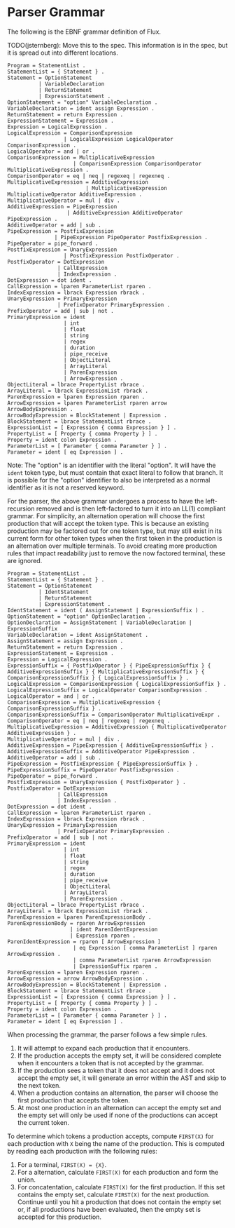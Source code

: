 # Parser Grammar

The following is the EBNF grammar definition of Flux.

TODO(jsternberg): Move this to the spec. This information is in the spec, but it is spread out into different locations.

    Program = StatementList .
    StatementList = { Statement } .
    Statement = OptionStatement
              | VariableDeclaration
              | ReturnStatement
              | ExpressionStatement .
    OptionStatement = "option" VariableDeclaration .
    VariableDeclaration = ident assign Expression .
    ReturnStatement = return Expression .
    ExpressionStatement = Expression .
    Expression = LogicalExpression .
    LogicalExpression = ComparisonExpression
                      | LogicalExpression LogicalOperator ComparisonExpression .
    LogicalOperator = and | or .
    ComparisonExpression = MultiplicativeExpression
                         | ComparisonExpression ComparisonOperator MultiplicativeExpression .
    ComparisonOperator = eq | neq | regexeq | regexneq .
    MultiplicativeExpression = AdditiveExpression
                             | MultiplicativeExpression MultiplicativeOperator AdditiveExpression .
    MultiplicativeOperator = mul | div .
    AdditiveExpression = PipeExpression
                       | AdditiveExpression AdditiveOperator PipeExpression .
    AdditiveOperator = add | sub .
    PipeExpression = PostfixExpression
                   | PipeExpression PipeOperator PostfixExpression .
    PipeOperator = pipe_forward .
    PostfixExpression = UnaryExpression
                      | PostfixExpression PostfixOperator .
    PostfixOperator = DotExpression
                    | CallExpression
                    | IndexExpression .
    DotExpression = dot ident .
    CallExpression = lparen ParameterList rparen .
    IndexExpression = lbrack Expression rbrack .
    UnaryExpression = PrimaryExpression
                    | PrefixOperator PrimaryExpression .
    PrefixOperator = add | sub | not .
    PrimaryExpression = ident
                      | int
                      | float
                      | string
                      | regex
                      | duration
                      | pipe_receive
                      | ObjectLiteral
                      | ArrayLiteral
                      | ParenExpression
                      | ArrowExpression .
    ObjectLiteral = lbrace PropertyList rbrace .
    ArrayLiteral = lbrack ExpressionList rbrack .
    ParenExpression = lparen Expression rparen .
    ArrowExpression = lparen ParameterList rparen arrow ArrowBodyExpression .
    ArrowBodyExpression = BlockStatement | Expression .
    BlockStatement = lbrace StatementList rbrace .
    ExpressionList = [ Expression { comma Expression } ] .
    PropertyList = [ Property { comma Property } ] .
    Property = ident colon Expression .
    ParameterList = [ Parameter { comma Parameter } ] .
    Parameter = ident [ eq Expression ] .

Note: The "option" is an identifier with the literal "option". It will have the `ident` token type, but must contain that exact literal to follow that branch. It is possible for the "option" identifier to also be interpreted as a normal identifier as it is not a reserved keyword.

For the parser, the above grammar undergoes a process to have the left-recursion removed and is then left-factored to turn it into an LL(1) compliant grammar. For simplicity, an alternation operation will choose the first production that will accept the token type. This is because an existing production may be factored out for one token type, but may still exist in its current form for other token types when the first token in the production is an alternation over multiple terminals. To avoid creating more production rules that impact readability just to remove the now factored terminal, these are ignored.

    Program = StatementList .
    StatementList = { Statement } .
    Statement = OptionStatement
              | IdentStatement
              | ReturnStatement
              | ExpressionStatement .
    IdentStatement = ident ( AssignStatement | ExpressionSuffix ) .
    OptionStatement = "option" OptionDeclaration .
    OptionDeclaration = AssignStatement | VariableDeclaration | ExpressionSuffix
    VariableDeclaration = ident AssignStatement .
    AssignStatement = assign Expression .
    ReturnStatement = return Expression .
    ExpressionStatement = Expression .
    Expression = LogicalExpression .
    ExpressionSuffix = { PostfixOperator } { PipeExpressionSuffix } { AdditiveExpressionSuffix } { MultiplicativeExpressionSuffix } { ComparisonExpressionSuffix } { LogicalExpressionSuffix } .
    LogicalExpression = ComparisonExpression { LogicalExpressionSuffix } .
    LogicalExpressionSuffix = LogicalOperator ComparisonExpression .
    LogicalOperator = and | or .
    ComparisonExpression = MultiplicativeExpression { ComparisonExpressionSuffix } .
    ComparisonExpressionSuffix = ComparisonOperator MultiplicativeExpr .
    ComparisonOperator = eq | neq | regexeq | regexneq .
    MultiplicativeExpression = AdditiveExpression { MultiplicativeOperator AdditiveExpression } .
    MultiplicativeOperator = mul | div .
    AdditiveExpression = PipeExpression { AdditiveExpressionSuffix } .
    AdditiveExpressionSuffix = AdditiveOperator PipeExpression .
    AdditiveOperator = add | sub .
    PipeExpression = PostfixExpression { PipeExpressionSuffix } .
    PipeExpressionSuffix = PipeOperator PostfixExpression .
    PipeOperator = pipe_forward .
    PostfixExpression = UnaryExpression { PostfixOperator } .
    PostfixOperator = DotExpression
                    | CallExpression
                    | IndexExpression .
    DotExpression = dot ident .
    CallExpression = lparen ParameterList rparen .
    IndexExpression = lbrack Expression rbrack .
    UnaryExpression = PrimaryExpression
                    | PrefixOperator PrimaryExpression .
    PrefixOperator = add | sub | not .
    PrimaryExpression = ident
                      | int
                      | float
                      | string
                      | regex
                      | duration
                      | pipe_receive
                      | ObjectLiteral
                      | ArrayLiteral
                      | ParenExpression .
    ObjectLiteral = lbrace PropertyList rbrace .
    ArrayLiteral = lbrack ExpressionList rbrack .
    ParenExpression = lparen ParenExpressionBody .
    ParenExpressionBody = rparen ArrowExpression
                        | ident ParenIdentExpression
                        | Expression rparen .
    ParenIdentExpression = rparen [ ArrowExpression ]
                         | eq Expression [ comma ParameterList ] rparen ArrowExpression .
                         | comma ParameterList rparen ArrowExpression
                         | ExpressionSuffix rparen .
    ParenExpression = lparen Expression rparen .
    ArrowExpression = arrow ArrowBodyExpression .
    ArrowBodyExpression = BlockStatement | Expression .
    BlockStatement = lbrace StatementList rbrace .
    ExpressionList = [ Expression { comma Expression } ] .
    PropertyList = [ Property { comma Property } ] .
    Property = ident colon Expression .
    ParameterList = [ Parameter { comma Parameter } ] .
    Parameter = ident [ eq Expression ] .

When processing the grammar, the parser follows a few simple rules.

1. It will attempt to expand each production that it encounters.
2. If the production accepts the empty set, it will be considered complete when it encounters a token that is not accepted by the grammar.
3. If the production sees a token that it does not accept and it does not accept the empty set, it will generate an error within the AST and skip to the next token.
4. When a production contains an alternation, the parser will choose the first production that accepts the token.
5. At most one production in an alternation can accept the empty set and the empty set will only be used if none of the productions can accept the current token.

To determine which tokens a production accepts, compute `FIRST(X)` for each production with `X` being the name of the production. This is computed by reading each production with the following rules:

1. For a terminal, `FIRST(X) = {X}`.
2. For a alternation, calculate `FIRST(X)` for each production and form the union.
3. For concatentation, calculate `FIRST(X)` for the first production. If this set contains the empty set, calculate `FIRST(X)` for the next production. Continue until you hit a production that does not contain the empty set or, if all productions have been evaluated, then the empty set is accepted for this production.
